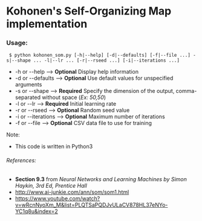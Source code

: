 # Kohonen's Self-Organizing Map implementation

### Usage:
```
 $ python kohonen_som.py [-h|--help] [-d|--defaults] [-f|--file ...] -s|--shape ... -l|--lr ... [-r|--rseed ...] [-i|--iterations ...]
```
* -h or --help --> __Optional__ Display help information
* -d or --defaults --> __Optional__ Use default values for unspecified arguments
* -s or --shape --> __Required__ Specify the dimension of the output, comma-separated without space (_Ex: 50,50_)
* -l or --lr --> __Required__ Initial learning rate
* -r or --rseed --> __Optional__ Random seed value
* -i or --iterations --> __Optional__ Maximum number of iterations
* -f or --file --> __Optional__ CSV data file to use for training

Note:
* This code is written in Python3

###### References:
* __Section 9.3__ from _Neural Networks and Learning Machines by Simon Haykin, 3rd Ed, Prentice Hall_
* http://www.ai-junkie.com/ann/som/som1.html
* https://www.youtube.com/watch?v=wRcnNyoXm_M&list=PLQTSaPQDJvULaCV878HL37eNYo-YC1q8u&index=2
